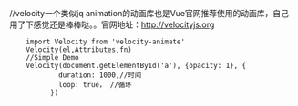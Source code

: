//velocity一个类似jq animation的动画库也是Vue官网推荐使用的动画库，自己用了下感觉还是棒棒哒。。官网地址：http://velocityjs.org

        import Velocity from 'velocity-animate'
        Velocity(el,Attributes,fn)
        //Simple Demo
        Velocity(document.getElementById('a'), {opacity: 1}, {
                duration: 1000,//时间
                loop: true， //循环
              })
      
